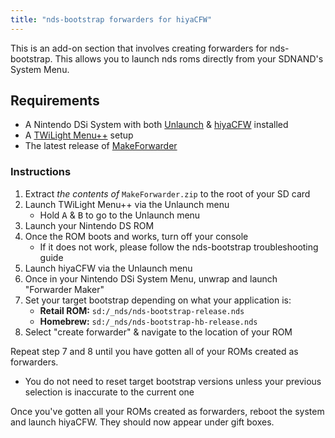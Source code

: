 ```yaml
---
title: "nds-bootstrap forwarders for hiyaCFW"
---
```


This is an add-on section that involves creating forwarders for nds-bootstrap. This allows you to launch nds roms directly from your SDNAND's System Menu.

## Requirements

- A Nintendo DSi System with both [Unlaunch](/installing-unlaunch) & [hiyaCFW](/hiyacfw-setup) installed
- A [TWiLight Menu++](launching-the-exploit#twilight-menu) setup
- The latest release of [MakeForwarder](https://github.com/Ta180m/Make-Forwarder-Dsi/releases)

### Instructions

1. Extract *the contents of* `MakeForwarder.zip` to the root of your SD card
1. Launch TWiLight Menu++ via the Unlaunch menu
   - Hold <kbd class="face">A</kbd> & <kbd class="face">B</kbd> to go to the Unlaunch menu
1. Launch your Nintendo DS ROM
1. Once the ROM boots and works, turn off your console
   - If it does not work, please follow the nds-bootstrap troubleshooting guide
1. Launch hiyaCFW via the Unlaunch menu
1. Once in your Nintendo DSi System Menu, unwrap and launch "Forwarder Maker"
1. Set your target bootstrap depending on what your application is:
   - **Retail ROM:** `sd:/_nds/nds-bootstrap-release.nds`
   - **Homebrew:** `sd:/_nds/nds-bootstrap-hb-release.nds`
1. Select "create forwarder" & navigate to the location of your ROM

Repeat step 7 and 8 until you have gotten all of your ROMs created as forwarders.
- You do not need to reset target bootstrap versions unless your previous selection is inaccurate to the current one

Once you've gotten all your ROMs created as forwarders, reboot the system and launch hiyaCFW. They should now appear under gift boxes.
